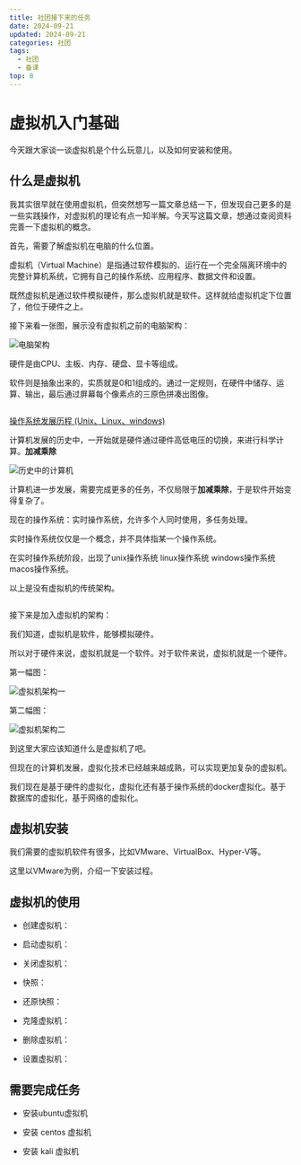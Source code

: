 ```yaml
---
title: 社团接下来的任务
date: 2024-09-21
updated: 2024-09-21
categories: 社团
tags:
  - 社团
  - 备课
top: 8
---
```


# 虚拟机入门基础

今天跟大家谈一谈虚拟机是个什么玩意儿，以及如何安装和使用。

## 什么是虚拟机

我其实很早就在使用虚拟机，但突然想写一篇文章总结一下，但发现自己更多的是一些实践操作，对虚拟机的理论有点一知半解。今天写这篇文章，想通过查阅资料完善一下虚拟机的概念。

首先，需要了解虚拟机在电脑的什么位置。

虚拟机（Virtual Machine）是指通过软件模拟的、运行在一个完全隔离环境中的完整计算机系统，它拥有自己的操作系统、应用程序、数据文件和设置。

既然虚拟机是通过软件模拟硬件，那么虚拟机就是软件。这样就给虚拟机定下位置了，他位于硬件之上。

接下来看一张图，展示没有虚拟机之前的电脑架构：

![电脑架构](\st-tp\电脑架构.png)

硬件是由CPU、主板、内存、硬盘、显卡等组成。

软件则是抽象出来的，实质就是0和1组成的。通过一定规则，在硬件中储存、运算、输出，最后通过屏幕每个像素点的三原色拼凑出图像。

``` 

```
[操作系统发展历程 (Unix、Linux、windows)](https://blog.csdn.net/DRZ_2000/article/details/104840733)

计算机发展的历史中，一开始就是硬件通过硬件高低电压的切换，来进行科学计算。**加减乘除**

![历史中的计算机](\st-tp\历史中的计算机.png)

计算机进一步发展，需要完成更多的任务，不仅局限于**加减乘除**，于是软件开始变得复杂了。

现在的操作系统：实时操作系统，允许多个人同时使用，多任务处理。

实时操作系统仅仅是一个概念，并不具体指某一个操作系统。

在实时操作系统阶段，出现了unix操作系统  linux操作系统  windows操作系统  macos操作系统。

以上是没有虚拟机的传统架构。
```

```
接下来是加入虚拟机的架构：

我们知道，虚拟机是软件，能够模拟硬件。

所以对于硬件来说，虚拟机就是一个软件。对于软件来说，虚拟机就是一个硬件。

第一幅图：

![虚拟机架构一](\st-tp\虚拟机架构一.png)

第二幅图：

![虚拟机架构二](\st-tp\虚拟机架构二.png)

到这里大家应该知道什么是虚拟机了吧。

但现在的计算机发展，虚拟化技术已经越来越成熟，可以实现更加复杂的虚拟机。

我们现在是基于硬件的虚拟化，虚拟化还有基于操作系统的docker虚拟化。基于数据库的虚拟化，基于网络的虚拟化。

## 虚拟机安装

我们需要的虚拟机软件有很多，比如VMware、VirtualBox、Hyper-V等。

这里以VMware为例，介绍一下安装过程。

## 虚拟机的使用

- 创建虚拟机：

- 启动虚拟机：

- 关闭虚拟机：

- 快照：

- 还原快照：

- 克隆虚拟机：

- 删除虚拟机：

- 设置虚拟机：

## 需要完成任务

- 安装ubuntu虚拟机

- 安装 centos 虚拟机

- 安装 kali 虚拟机